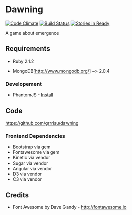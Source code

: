Dawning
==

[![Code Climate](https://codeclimate.com/github/grrrisu/dawning.png)](https://codeclimate.com/github/grrrisu/dawning)
[![Build Status](https://travis-ci.org/grrrisu/dawning.png?branch=master)](https://travis-ci.org/grrrisu/dawning)
[![Stories in Ready](https://badge.waffle.io/grrrisu/dawning.svg?label=ready&title=Ready)](http://waffle.io/grrrisu/dawning)

A game about emergence

Requirements
--

* Ruby 2.1.2

* MongoDB[http://www.mongodb.org/] ~> 2.0.4

### Developement

* PhantomJS - [Install](https://github.com/teampoltergeist/poltergeist#installing-phantomjs)

Code
---

https://github.com/grrrisu/dawning

### Frontend Dependencies


* Bootstrap via gem
* Fontawesome via gem
* Kinetic via vendor
* Sugar via vendor
* Angular via vendor
* D3 via vendor
* C3 via vendor

Credits
--

* Font Awesome by Dave Gandy - http://fontawesome.io
